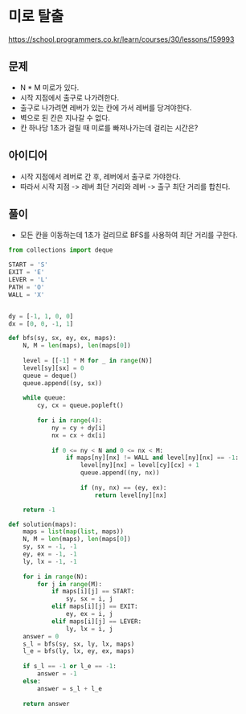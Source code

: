 # 미로 탈출

https://school.programmers.co.kr/learn/courses/30/lessons/159993



## 문제

- N * M 미로가 있다.
- 시작 지점에서 출구로 나가려한다.
- 출구로 나가려면 레버가 있는 칸에 가서 레버를 당겨야한다.
- 벽으로 된 칸은 지나갈 수 없다.
- 칸 하나당 1초가 걸릴 때 미로를 빠져나가는데 걸리는 시간은?



## 아이디어

- 시작 지점에서 레버로 간 후, 레버에서 출구로 가야한다.
- 따라서 시작 지점 -> 레버 최단 거리와 레버 -> 출구 최단 거리를 합친다.



## 풀이

- 모든 칸을 이동하는데 1초가 걸리므로 BFS를 사용하여 최단 거리를 구한다.

```python
from collections import deque

START = 'S'
EXIT = 'E'
LEVER = 'L'
PATH = 'O'
WALL = 'X'


dy = [-1, 1, 0, 0]
dx = [0, 0, -1, 1]

def bfs(sy, sx, ey, ex, maps):
    N, M = len(maps), len(maps[0])
    
    level = [[-1] * M for _ in range(N)]
    level[sy][sx] = 0
    queue = deque()
    queue.append((sy, sx))
    
    while queue:
        cy, cx = queue.popleft()
        
        for i in range(4):
            ny = cy + dy[i]
            nx = cx + dx[i]
            
            if 0 <= ny < N and 0 <= nx < M:
                if maps[ny][nx] != WALL and level[ny][nx] == -1:
                    level[ny][nx] = level[cy][cx] + 1
                    queue.append((ny, nx))
                    
                    if (ny, nx) == (ey, ex):
                        return level[ny][nx]

    return -1

def solution(maps):
    maps = list(map(list, maps))
    N, M = len(maps), len(maps[0])
    sy, sx = -1, -1
    ey, ex = -1, -1
    ly, lx = -1, -1
    
    for i in range(N):
        for j in range(M):
            if maps[i][j] == START:
                sy, sx = i, j
            elif maps[i][j] == EXIT:
                ey, ex = i, j
            elif maps[i][j] == LEVER:
                ly, lx = i, j
    answer = 0
    s_l = bfs(sy, sx, ly, lx, maps)
    l_e = bfs(ly, lx, ey, ex, maps)
    
    if s_l == -1 or l_e == -1:
        answer = -1
    else:
        answer = s_l + l_e
        
    return answer
```

